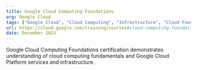 ```yaml
---
title: Google Cloud Computing Foundations
org: Google Cloud
tags: ["Google Cloud", "Cloud Computing", "Infrastructure", "Cloud Foundations"]
url: https://cloud.google.com/training/courses#cloud-computing-foundations
date: December 2023
---
```


Google Cloud Computing Foundations certification demonstrates understanding of cloud computing fundamentals and Google Cloud Platform services and infrastructure.